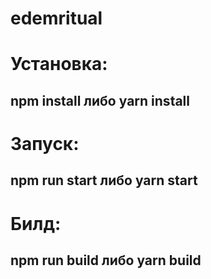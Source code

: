 # edemritual

# Установка: 
## npm install либо yarn install
# Запуск:
## npm run start либо yarn start
# Билд: 
## npm run build либо yarn build

